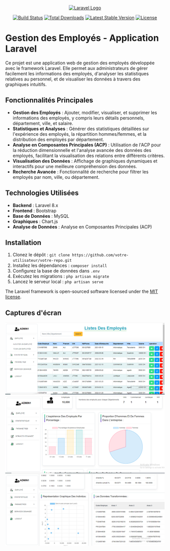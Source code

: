 <p align="center"><a href="https://laravel.com" target="_blank"><img src="https://raw.githubusercontent.com/laravel/art/master/logo-lockup/5%20SVG/2%20CMYK/1%20Full%20Color/laravel-logolockup-cmyk-red.svg" width="400" alt="Laravel Logo"></a></p>

<p align="center">
<a href="https://github.com/laravel/framework/actions"><img src="https://github.com/laravel/framework/workflows/tests/badge.svg" alt="Build Status"></a>
<a href="https://packagist.org/packages/laravel/framework"><img src="https://img.shields.io/packagist/dt/laravel/framework" alt="Total Downloads"></a>
<a href="https://packagist.org/packages/laravel/framework"><img src="https://img.shields.io/packagist/v/laravel/framework" alt="Latest Stable Version"></a>
<a href="https://packagist.org/packages/laravel/framework"><img src="https://img.shields.io/packagist/l/laravel/framework" alt="License"></a>
</p>

<h1>Gestion des Employés - Application Laravel</h1>
    <p>Ce projet est une application web de gestion des employés développée avec le framework Laravel. Elle permet aux administrateurs de gérer facilement les informations des employés, d'analyser les statistiques relatives au personnel, et de visualiser les données à travers des graphiques intuitifs.</p>

<h2>Fonctionnalités Principales</h2>
<ul>
        <li><strong>Gestion des Employés</strong> : Ajouter, modifier, visualiser, et supprimer les informations des employés, y compris leurs détails personnels, département, ville, et salaire.</li>
        <li><strong>Statistiques et Analyses</strong> : Générer des statistiques détaillées sur l'expérience des employés, la répartition hommes/femmes, et la distribution des employés par département.</li>
        <li><strong>Analyse en Composantes Principales (ACP)</strong> : Utilisation de l'ACP pour la réduction dimensionnelle et l'analyse avancée des données des employés, facilitant la visualisation des relations entre différents critères.</li>
        <li><strong>Visualisation des Données</strong> : Affichage de graphiques dynamiques et interactifs pour une meilleure compréhension des données.</li>
        <li><strong>Recherche Avancée</strong> : Fonctionnalité de recherche pour filtrer les employés par nom, ville, ou département.</li>
    </ul>


<h2>Technologies Utilisées</h2>
    <ul>
        <li><strong>Backend</strong> : Laravel 8.x</li>
        <li><strong>Frontend</strong> : Bootstrap</li>
        <li><strong>Base de Données</strong> : MySQL</li>
        <li><strong>Graphiques</strong> : Chart.js</li>
        <li><strong>Analyse de Données</strong> : Analyse en Composantes Principales (ACP)</li>
    </ul>

<h2>Installation</h2>
    <ol>
        <li>Clonez le dépôt : <code>git clone https://github.com/votre-utilisateur/votre-repo.git</code></li>
        <li>Installez les dépendances : <code>composer install</code></li>
        <li>Configurez la base de données dans <code>.env</code></li>
        <li>Exécutez les migrations : <code>php artisan migrate</code></li>
        <li>Lancez le serveur local : <code>php artisan serve</code></li>
    </ol>


The Laravel framework is open-sourced software licensed under the [MIT license](https://opensource.org/licenses/MIT).

## Captures d'écran

![Description de l'image](./screenshots/Capture.PNG)
![Description de l'image](./screenshots/Capture2.PNG)
![Description de l'image](./screenshots/Capture3.PNG)
